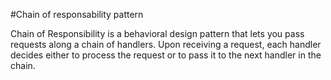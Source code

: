 #Chain of responsability pattern

Chain of Responsibility is a behavioral design pattern that lets you pass requests along a chain of handlers. 
Upon receiving a request, each handler decides either to process the request or to pass it to the next handler in the chain.